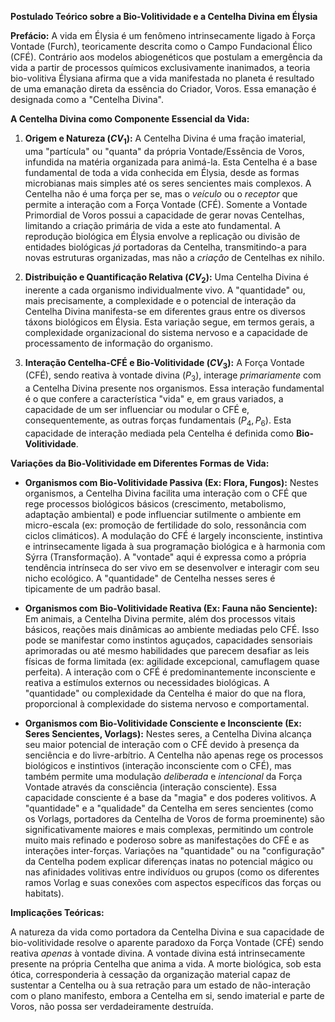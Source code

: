 **Postulado Teórico sobre a Bio-Volitividade e a Centelha Divina em Élysia**

**Prefácio:** A vida em Élysia é um fenômeno intrinsecamente ligado à Força Vontade (Furch), teoricamente descrita como o Campo Fundacional Élico (CFÉ). Contrário aos modelos abiogenéticos que postulam a emergência da vida a partir de processos químicos exclusivamente inanimados, a teoria bio-volitiva Élysiana afirma que a vida manifestada no planeta é resultado de uma emanação direta da essência do Criador, Voros. Essa emanação é designada como a "Centelha Divina".

**A Centelha Divina como Componente Essencial da Vida:**

1.  **Origem e Natureza ($CV_1$):** A Centelha Divina é uma fração imaterial, uma "partícula" ou "quanta" da própria Vontade/Essência de Voros, infundida na matéria organizada para animá-la. Esta Centelha é a base fundamental de toda a vida conhecida em Élysia, desde as formas microbianas mais simples até os seres sencientes mais complexos. A Centelha não é uma força per se, mas o *veículo* ou o *receptor* que permite a interação com a Força Vontade (CFÉ). Somente a Vontade Primordial de Voros possui a capacidade de gerar novas Centelhas, limitando a criação primária de vida a este ato fundamental. A reprodução biológica em Élysia envolve a replicação ou divisão de entidades biológicas *já* portadoras da Centelha, transmitindo-a para novas estruturas organizadas, mas não a *criação* de Centelhas ex nihilo.

2.  **Distribuição e Quantificação Relativa ($CV_2$):** Uma Centelha Divina é inerente a cada organismo individualmente vivo. A "quantidade" ou, mais precisamente, a complexidade e o potencial de interação da Centelha Divina manifesta-se em diferentes graus entre os diversos táxons biológicos em Élysia. Esta variação segue, em termos gerais, a complexidade organizacional do sistema nervoso e a capacidade de processamento de informação do organismo.

3.  **Interação Centelha-CFÉ e Bio-Volitividade ($CV_3$):** A Força Vontade (CFÉ), sendo reativa à vontade divina ($P_3$), interage *primariamente* com a Centelha Divina presente nos organismos. Essa interação fundamental é o que confere a característica "vida" e, em graus variados, a capacidade de um ser influenciar ou modular o CFÉ e, consequentemente, as outras forças fundamentais ($P_4, P_6$). Esta capacidade de interação mediada pela Centelha é definida como **Bio-Volitividade**.

**Variações da Bio-Volitividade em Diferentes Formas de Vida:**

* **Organismos com Bio-Volitividade Passiva (Ex: Flora, Fungos):** Nestes organismos, a Centelha Divina facilita uma interação com o CFÉ que rege processos biológicos básicos (crescimento, metabolismo, adaptação ambiental) e pode influenciar sutilmente o ambiente em micro-escala (ex: promoção de fertilidade do solo, ressonância com ciclos climáticos). A modulação do CFÉ é largely inconsciente, instintiva e intrinsecamente ligada à sua programação biológica e à harmonia com Sýrra (Transformação). A "vontade" aqui é expressa como a própria tendência intrínseca do ser vivo em se desenvolver e interagir com seu nicho ecológico. A "quantidade" de Centelha nesses seres é tipicamente de um padrão basal.

* **Organismos com Bio-Volitividade Reativa (Ex: Fauna não Senciente):** Em animais, a Centelha Divina permite, além dos processos vitais básicos, reações mais dinâmicas ao ambiente mediadas pelo CFÉ. Isso pode se manifestar como instintos aguçados, capacidades sensoriais aprimoradas ou até mesmo habilidades que parecem desafiar as leis físicas de forma limitada (ex: agilidade excepcional, camuflagem quase perfeita). A interação com o CFÉ é predominantemente inconsciente e reativa a estímulos externos ou necessidades biológicas. A "quantidade" ou complexidade da Centelha é maior do que na flora, proporcional à complexidade do sistema nervoso e comportamental.

* **Organismos com Bio-Volitividade Consciente e Inconsciente (Ex: Seres Sencientes, Vorlags):** Nestes seres, a Centelha Divina alcança seu maior potencial de interação com o CFÉ devido à presença da senciência e do livre-arbítrio. A Centelha não apenas rege os processos biológicos e instintivos (interação inconsciente com o CFÉ), mas também permite uma modulação *deliberada* e *intencional* da Força Vontade através da consciência (interação consciente). Essa capacidade consciente é a base da "magia" e dos poderes volitivos. A "quantidade" e a "qualidade" da Centelha em seres sencientes (como os Vorlags, portadores da Centelha de Voros de forma proeminente) são significativamente maiores e mais complexas, permitindo um controle muito mais refinado e poderoso sobre as manifestações do CFÉ e as interações inter-forças. Variações na "quantidade" ou na "configuração" da Centelha podem explicar diferenças inatas no potencial mágico ou nas afinidades volitivas entre indivíduos ou grupos (como os diferentes ramos Vorlag e suas conexões com aspectos específicos das forças ou habitats).

**Implicações Teóricas:**

A natureza da vida como portadora da Centelha Divina e sua capacidade de bio-volitividade resolve o aparente paradoxo da Força Vontade (CFÉ) sendo reativa *apenas* à vontade divina. A vontade divina está intrinsecamente presente na própria Centelha que anima a vida. A morte biológica, sob esta ótica, corresponderia à cessação da organização material capaz de sustentar a Centelha ou à sua retração para um estado de não-interação com o plano manifesto, embora a Centelha em si, sendo imaterial e parte de Voros, não possa ser verdadeiramente destruída.